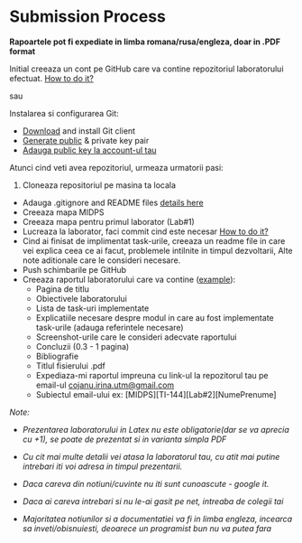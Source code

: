 # Submission Process

**Rapoartele pot fi expediate in limba romana/rusa/engleza, doar in .PDF format**

Initial creeaza un cont pe GitHub care va contine repozitoriul laboratorului efectuat. 
[How to do it?](http://git-scm.com/documentation)

sau

Instalarea si configurarea Git:
   * [Download](http://git-scm.com/) and install Git client
   * [Generate public](https://help.github.com/articles/generating-ssh-keys) & private key pair
   * [Adauga public key la account-ul tau](http://www.wikihow.com/Add-SSH-Public-Keys-on-GitHub)

Atunci cind veti avea repozitoriul, urmeaza urmatorii pasi:

1. Cloneaza repositoriul pe masina ta locala
* Adauga .gitignore and README files [details here](http://git-scm.com/book/en/v2/Git-Basics-Recording-Changes-to-the-Repository#Ignoring-Files)
* Creeaza mapa MIDPS
* Creeaza mapa pentru primul laborator (Lab#1)
* Lucreaza la laborator, faci commit cind este necesar [How to do it?](https://help.github.com/articles/adding-a-file-to-a-repository-from-the-command-line/)
* Cind ai finisat de implimentat task-urile, creeaza un readme file in care vei explica ceea ce ai facut, problemele intilnite in timpul dezvoltarii,
Alte note aditionale care le consideri necesare.
* Push schimbarile pe GitHub
* Creeaza raportul laboratorului care va contine ([example](https://github.com/TUM-FAF/WP2/tree/master/TEX%20template)):
  * Pagina de titlu
  * Obiectivele laboratorului
  * Lista de task-uri implementate
  * Explicatiile necesare despre modul in care au fost implementate task-urile (adauga referintele necesare)
  * Screenshot-urile care le consideri adecvate raportului
  * Concluzii (0.3 - 1 pagina)
  * Bibliografie 
  * Titlul fisierului .pdf 
  * Expediaza-mi raportul impreuna cu link-ul la repozitorul tau pe email-ul cojanu.irina.utm@gmail.com 
  * Subiectul email-ului ex: [MIDPS][TI-144][Lab#2][NumePrenume]

_Note:_
  * _Prezentarea laboratorului in Latex nu este obligatorie(dar se va aprecia cu +1), se poate de prezentat si in varianta simpla PDF_
  
  * _Cu cit mai multe detalii vei atasa la laboratorul tau, cu atit mai putine intrebari iti voi adresa in timpul prezentarii._

  * _Daca careva din notiuni/cuvinte nu iti sunt cunoascute - google it._

  * _Daca ai careva intrebari si nu le-ai gasit pe net, intreaba de colegii tai_
  
  * _Majoritatea notiunilor si a documentatiei va fi in limba engleza, incearca sa inveti/obisnuiesti, deoarece un programist bun nu va putea fara_

